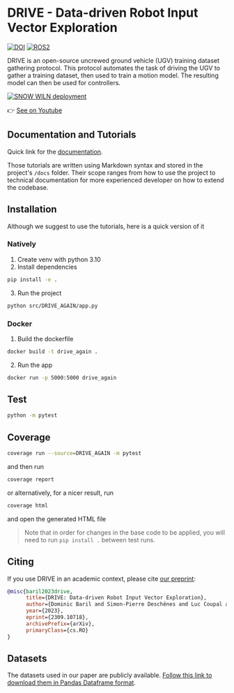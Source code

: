 # DRIVE - Data-driven Robot Input Vector Exploration

[![DOI](https://zenodo.org/badge/DOI/10.48550/arxiv.2309.110718.svg)](https://doi.org/10.48550/arXiv.2309.10718)
[![ROS2](https://img.shields.io/badge/ROS2-humble-blue?labelColor=blue&logo=ROS)](https://docs.ros.org/en/humble)

DRIVE is an open-source uncrewed ground vehicle (UGV) training dataset gathering protocol.
This protocol automates the task of driving the UGV to gather a training dataset, then used to train a motion model. The resulting model can then be used for controllers.

[![SNOW WILN deployment](https://img.youtube.com/vi/tBCtC7WolL4/0.jpg)](https://www.youtube.com/watch?v=tBCtC7WolL4)

👉 [See on Youtube](https://www.youtube.com/watch?v=tBCtC7WolL4)

## Documentation and Tutorials

Quick link for the [documentation](https://drive-again.readthedocs.io/en/latest/).

Those tutorials are written using Markdown syntax and stored in the project's `/docs` folder. Their scope ranges from how to use the project to technical documentation for more experienced developer on how to extend the codebase.

## Installation

Although we suggest to use the tutorials, here is a quick version of it

### Natively

1. Create venv with python 3.10
2. Install dependencies

```sh
pip install -e .
```

3. Run the project

```sh
python src/DRIVE_AGAIN/app.py
```

### Docker

1. Build the dockerfile

```sh
docker build -t drive_again .
```

2. Run the app

```sh
docker run -p 5000:5000 drive_again
```

## Test

```sh
python -m pytest
```

## Coverage
```sh
coverage run --source=DRIVE_AGAIN -m pytest
```
and then run
```sh
coverage report
```
or alternatively, for a nicer result, run
```sh
coverage html
```
and open the generated HTML file

> Note that in order for changes in the base code to be applied, you will need to run `pip install .` between test runs.

## Citing

If you use DRIVE in an academic context, please cite [our preprint](https://www.researchgate.net/publication/374023495_DRIVE_Data-driven_Robot_Input_Vector_Exploration):

```bibtex
@misc{baril2023drive,
      title={DRIVE: Data-driven Robot Input Vector Exploration},
      author={Dominic Baril and Simon-Pierre Deschênes and Luc Coupal and Cyril Goffin and Julien Lépine and Philippe Giguère and François Pomerleau},
      year={2023},
      eprint={2309.10718},
      archivePrefix={arXiv},
      primaryClass={cs.RO}
}
```

## Datasets

The datasets used in our paper are publicly available.
[Follow this link to download them in Pandas Dataframe format](https://github.com/norlab-ulaval/Norlab_wiki/wiki/DRIVE-datasets).
